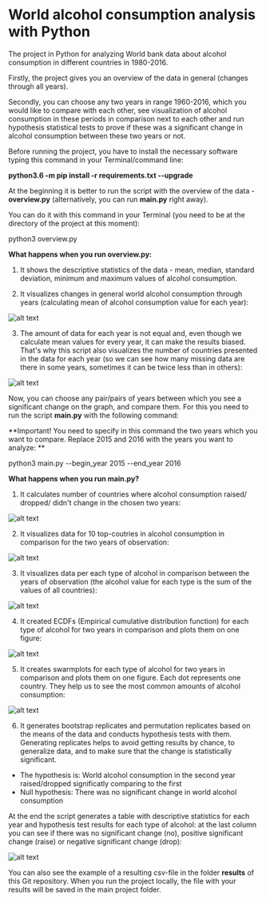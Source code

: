 # World alcohol consumption analysis with Python

The project in Python for analyzing World bank data about alcohol consumption in different countries in 1980-2016. 

Firstly, the project gives you an overview of the data in general (changes through all years). 

Secondly, you can choose any two years in range 1960-2016, which you would like to compare with each other, see visualization of alcohol consumption in these periods in comparison next to each other and run hypothesis statistical tests to prove if these was a significant change in alcohol consumption between these two years or not.

Before running the project, you have to install the necessary software typing this command in your Terminal/command line:

**python3.6 -m pip install -r requirements.txt --upgrade**

At the beginning it is better to run the script with the overview of the data - **overview.py** (alternatively, you can run **main.py** right away).

You can do it with this command in your Terminal (you need to be at the directory of the project at this moment):

python3 overview.py

**What happens when you run overview.py:**

1. It shows the descriptive statistics of the data - mean, median, standard deviation, minimum and maximum values of alcohol consumption.

2. It visualizes changes in general world alcohol consumption through years (calculating mean of alcohol consumption value for each year):

![alt text](https://github.com/YaKsenia/world_alcohol_consumption_analysis_python/blob/master/visualizations/overview_alcohol_consumption_all_years.png)

3. The amount of data for each year is not equal and, even though we calculate mean values for every year, it can make the results biased. That's why this script also visualizes the number of countries presented in the data for each year (so we can see how many missing data are there in some years, sometimes it can be twice less than in others):

![alt text](https://github.com/YaKsenia/world_alcohol_consumption_analysis_python/blob/master/visualizations/number_of_countries_per_year.png)


Now, you can choose any pair/pairs of years between which you see a significant change on the graph, and compare them. For this you need to run the script **main.py** with the following command:

**Important! You need to specify in this command the two years which you want to compare. Replace 2015 and 2016 with the years you want to analyze: **
  
  python3 main.py --begin_year 2015 --end_year 2016

  
**What happens when you run main.py?**


1. It calculates number of countries where alcohol consumption raised/ dropped/ didn't change in the chosen two years:

![alt text](https://github.com/YaKsenia/world_alcohol_consumption_analysis_python/blob/master/visualizations/output1.png)


2. It visualizes data for 10 top-coutries in alcohol consumption in comparison for the two years of observation:

![alt text](https://github.com/YaKsenia/world_alcohol_consumption_analysis_python/blob/master/visualizations/countries_leaders_2015-2016.png)


3. It visualizes data per each type of alcohol in comparison between the years of observation (the alcohol value for each type is the sum of the values of all countries):

![alt text](https://github.com/YaKsenia/world_alcohol_consumption_analysis_python/blob/master/visualizations/types_alcohol_compare_2015-2016.png)


4. It created ECDFs (Empirical cumulative distribution function) for each type of alcohol for two years in comparison and plots them on one figure:

![alt text](https://github.com/YaKsenia/world_alcohol_consumption_analysis_python/blob/master/visualizations/all_ecdfs_2015-2016.png)


5. It creates swarmplots for each type of alcohol for two years in comparison and plots them on one figure. Each dot represents one country. They help us to see the most common amounts of alcohol consumption:

![alt text](https://github.com/YaKsenia/world_alcohol_consumption_analysis_python/blob/master/visualizations/all_swarmplots_2015-2016.png)


6. It generates bootstrap replicates and permutation replicates based on the means of the data and conducts hypothesis tests with them. Generating replicates helps to avoid getting results by chance, to generalize data, and to make sure that the change is statistically significant.

- The hypothesis is: World alcohol consumption in the second year raised/dropped significatly comparing to the first
- Null hypothesis: There was no significant change in world alcohol consumption



At the end the script generates a table with descriptive statistics for each year and hypothesis test results for each type of alcohol: at the last column you can see if there was no significant change (no), positive significant change (raise) or negative significant change (drop):



![alt text](https://github.com/YaKsenia/world_alcohol_consumption_analysis_python/blob/master/visualizations/output2.png)




You can also see the example of a resulting csv-file in the folder **results** of this Git repository. When you run the project locally, the file with your results will be saved in the main project folder.
